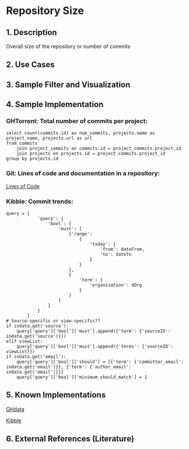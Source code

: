 # Repository Size
## 1. Description
Overall size of the repository or number of commits

## 2. Use Cases

## 3. Sample Filter and Visualization

## 4. Sample Implementation
###  GHTorrent: Total number of commits per project:

	select count(commits.id) as num_commits, projects.name as project_name, projects.url as url
	from commits
		join project_commits on commits.id = project_commits.project_id
		join projects on projects.id = project_commits.project_id
	group by projects.id

###  Git: Lines of code and documentation in a repository:
[Lines of Code](https://github.com/OSSHealth/ghdata/blob/dev/busFactor/pythonBlameLinesInRepo.py)

###  Kibble: Commit trends:

    query = {
                'query': {
                    'bool': {
                        'must': [
                            {'range':
                                {
                                    'tsday': {
                                        'from': dateFrom,
                                        'to': dateTo
                                    }
                                }
                            },
                            {
                                'term': {
                                    'organisation': dOrg
                                }
                            }
                        ]
                    }
                }
            }
    # Source-specific or view-specific??
    if indata.get('source'):
        query['query']['bool']['must'].append({'term': {'sourceID': indata.get('source')}})
    elif viewList:
        query['query']['bool']['must'].append({'terms': {'sourceID': viewList}})
    if indata.get('email'):
        query['query']['bool']['should'] = [{'term': {'committer_email': indata.get('email')}}, {'term': {'author_email': indata.get('email')}}]
        query['query']['bool']['minimum_should_match'] = 1

## 5. Known Implementations

[GHdata](https://github.com/OSSHealth/ghdata)

[Kibble](https://github.com/apache/kibble)

## 6. External References (Literature)

